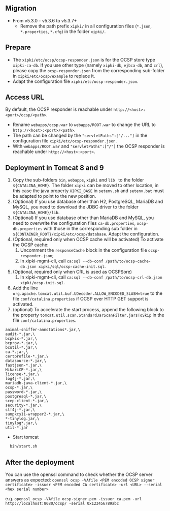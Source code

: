 Migration
----
- From v5.3.0 - v5.3.6 to v5.3.7+
  - Remove the path prefix `xipki/` in all configuration files (`*.json`, `*.properties`, `*.cfg`)
    in the folder `xipki/`.

Prepare
-----
- The `xipki/etc/ocsp/ocsp-responder.json` is for the OCSP store type `xipki-ca-db`. If you use
  other type (namely `xipki-db`, `ejbca-db`, and `crl`), please copy the `ocsp-responder.json` from
  the corresponding sub-folder in `xipki/etc/ocsp/example` to replace it.
- Adapt the configuration file `xipki/etc/ocsp-responder.json`.

Access URL
-----
By default, the OCSP responder is reachable under `http://<host>:<port>/ocsp/<path>`.
 - Rename `webapps/ocsp.war` to `webapps/ROOT.war` to change the URL to
   `http://<host>:<port>/<path>`.
 - The path can be changed by the `"servletPaths":["/..."]` in the configuration
   file `xipki/etc/ocsp-responder.json`.
 - With `webapps/ROOT.war` and `"servletPaths":["/"]` the OCSP responder is reachable
   under `http://<host>:<port>`.

Deployment in Tomcat 8 and 9
----
1. Copy the sub-folders `bin`, `webapps`, `xipki` and `lib ` to the folder `${CATALINA_HOME}`.
  The folder `xipki` can be moved to other location, in this case the java property `XIPKI_BASE` in
  `setenv.sh` and `setenv.bat` must be adapted to point to the new position.
2. (Optional) If you use database other than H2, PostgreSQL, MariaDB and MySQL, you need to download
   the JDBC driver to the folder `${CATALINA_HOME}/lib`.
3. (Optional) If you use database other than MariaDB and MySQL, you need to overwrite the
   configuration files `ca-db.properties`, `ocsp-db.properties` with those in the corresponding sub
   folder in `${CONTAINER_ROOT}/xipki/etc/ocsp/database`. Adapt the configuration.
4. (Optional, required only when OCSP cache will be activated) 
   To activate the OCSP cache:
   1) Uncomment the `responseCache` block in the configuration file `ocsp-responder.json`;
   2) In xipki-mgmt-cli, call
      `ca:sql --db-conf /path/to/ocsp-cache-db.json xipki/sql/ocsp-cache-init.sql`.
5. (Optional, required only when CRL is used as OCSPSore) 
   1) In xipki-mgmt-cli, call 
      `ca:sql --db-conf /path/to/ocsp-crl-db.json xipki/ocsp-init.sql`.
6. Add the line `org.apache.tomcat.util.buf.UDecoder.ALLOW_ENCODED_SLASH=true`
   to the file `conf/catalina.properties` if OCSP over HTTP GET support is activated.
7. (optional) To accelerate the start process, append the following block to the property
`tomcat.util.scan.StandardJarScanFilter.jarsToSkip` in the file `conf/catalina.properties`.

```
animal-sniffer-annotations*.jar,\
audit-*.jar,\
bcpkix-*.jar,\
bcprov-*.jar,\
bcutil-*.jar,\
ca-*.jar,\
certprofile-*.jar,\
datasource-*.jar,\
fastjson-*.jar,\
HikariCP-*.jar,\
license-*,jar,\
log4j-*.jar,\
mariadb-java-client-*.jar,\
ocsp-*.jar,\
password-*.jar,\
postgresql-*.jar,\
scep-client-*.jar,\
security-*.jar,\
slf4j-*.jar,\
sunpkcs11-wrapper2-*.jar,\
*-tinylog.jar,\
tinylog*.jar,\
util-*.jar
```
- Start tomcat

```sh
  bin/start.sh
```

After the deployment
-----
You can use the openssl command to check whether the OCSP server answers as expected:
  `openssl ocsp -VAfile <PEM encoded OCSP signer certificate> -issuer <PEM encoded CA certificate> -url <URL> --serial <hex serial number>`
  
e.g.
  `openssl ocsp -VAfile ocsp-signer.pem -issuer ca.pem -url http://localhost:8080/ocsp/ -serial 0x123456789abc`

